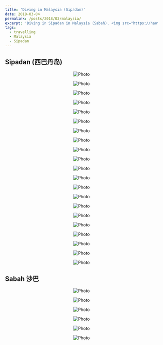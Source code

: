 ```yaml
---
title: 'Diving in Malaysia (Sipadan)'
date: 2018-03-04
permalink: /posts/2018/03/malaysia/
excerpt: 'Diving in Sipadan in Malaysia (Sabah). <img src="https://haotang1995.github.io/files/125.jpg?raw=true" alt="Photo"/> '
tags:
  - travelling
  - Malaysia
  - Sipadan
---
```


## Sipadan (西巴丹岛)
<p align="center">
  <img src="https://haotang1995.github.io/files/119.jpg?raw=true" alt="Photo"/> 
</p>
<p align="center">
  <img src="https://haotang1995.github.io/files/120.jpg?raw=true" alt="Photo"/> 
</p>
<p align="center">
  <img src="https://haotang1995.github.io/files/121.jpg?raw=true" alt="Photo"/> 
</p>
<p align="center">
  <img src="https://haotang1995.github.io/files/122.jpg?raw=true" alt="Photo"/> 
</p>
<p align="center">
  <img src="https://haotang1995.github.io/files/123.jpg?raw=true" alt="Photo"/> 
</p>
<p align="center">
  <img src="https://haotang1995.github.io/files/124.jpg?raw=true" alt="Photo"/> 
</p>
<p align="center">
  <img src="https://haotang1995.github.io/files/125.jpg?raw=true" alt="Photo"/> 
</p>
<p align="center">
  <img src="https://haotang1995.github.io/files/126.jpg?raw=true" alt="Photo"/> 
</p>
<p align="center">
  <img src="https://haotang1995.github.io/files/127.jpg?raw=true" alt="Photo"/> 
</p>
<p align="center">
  <img src="https://haotang1995.github.io/files/128.jpg?raw=true" alt="Photo"/> 
</p>
<p align="center">
  <img src="https://haotang1995.github.io/files/129.jpg?raw=true" alt="Photo"/> 
</p>
<p align="center">
  <img src="https://haotang1995.github.io/files/130.jpg?raw=true" alt="Photo"/> 
</p>
<p align="center">
  <img src="https://haotang1995.github.io/files/131.jpg?raw=true" alt="Photo"/> 
</p>
<p align="center">
  <img src="https://haotang1995.github.io/files/132.jpg?raw=true" alt="Photo"/> 
</p>
<p align="center">
  <img src="https://haotang1995.github.io/files/133.jpg?raw=true" alt="Photo"/> 
</p>
<p align="center">
  <img src="https://haotang1995.github.io/files/134.jpg?raw=true" alt="Photo"/> 
</p>
<p align="center">
  <img src="https://haotang1995.github.io/files/135.jpg?raw=true" alt="Photo"/> 
</p>
<p align="center">
  <img src="https://haotang1995.github.io/files/MALAYSIA_9.jpg?raw=true" alt="Photo"/> 
</p>
<p align="center">
  <img src="https://haotang1995.github.io/files/MALAYSIA_8.jpg?raw=true" alt="Photo"/> 
</p>
<p align="center">
  <img src="https://haotang1995.github.io/files/MALAYSIA_11.jpg?raw=true" alt="Photo"/> 
</p>
<p align="center">
  <img src="https://haotang1995.github.io/files/136.jpg?raw=true" alt="Photo"/> 
</p>

## Sabah 沙巴

<p align="center">
  <img src="https://haotang1995.github.io/files/MALAYSIA_4.jpg?raw=true" alt="Photo"/> 
</p>
<p align="center">
  <img src="https://haotang1995.github.io/files/MALAYSIA_3.jpg?raw=true" alt="Photo"/> 
</p>
<p align="center">
  <img src="https://haotang1995.github.io/files/MALAYSIA_10.jpg?raw=true" alt="Photo"/> 
</p>
<p align="center">
  <img src="https://haotang1995.github.io/files/MALAYSIA_1.jpg?raw=true" alt="Photo"/> 
</p>
<p align="center">
  <img src="https://haotang1995.github.io/files/MALAYSIA_6.jpg?raw=true" alt="Photo"/> 
</p>
<p align="center">
  <img src="https://haotang1995.github.io/files/MALAYSIA_7.jpg?raw=true" alt="Photo"/> 
</p>

